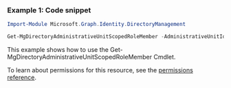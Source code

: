 ### Example 1: Code snippet

```powershellImport-Module Microsoft.Graph.Identity.DirectoryManagement

Get-MgDirectoryAdministrativeUnitScopedRoleMember -AdministrativeUnitId $administrativeUnitId
```
This example shows how to use the Get-MgDirectoryAdministrativeUnitScopedRoleMember Cmdlet.
To learn about permissions for this resource, see the [permissions reference](/graph/permissions-reference).

